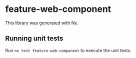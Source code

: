 # feature-web-component

This library was generated with [Nx](https://nx.dev).

## Running unit tests

Run `nx test feature-web-component` to execute the unit tests.
